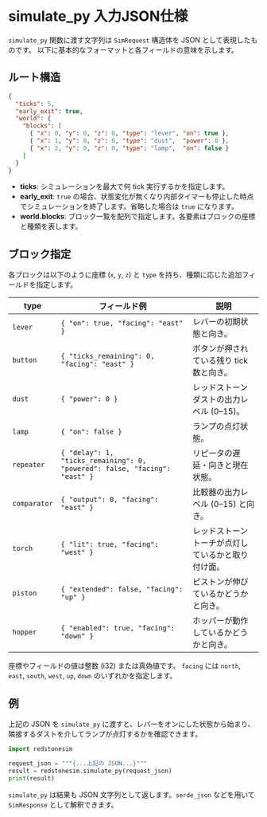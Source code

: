 # simulate_py 入力JSON仕様

`simulate_py` 関数に渡す文字列は `SimRequest` 構造体を JSON として表現したものです。
以下に基本的なフォーマットと各フィールドの意味を示します。

## ルート構造
```json
{
  "ticks": 5,
  "early_exit": true,
  "world": {
    "blocks": [
      { "x": 0, "y": 0, "z": 0, "type": "lever", "on": true },
      { "x": 1, "y": 0, "z": 0, "type": "dust",  "power": 0 },
      { "x": 2, "y": 0, "z": 0, "type": "lamp",  "on": false }
    ]
  }
}
```

- **ticks**: シミュレーションを最大で何 tick 実行するかを指定します。
- **early_exit**: `true` の場合、状態変化が無くなり内部タイマーも停止した時点でシミュレーションを終了します。省略した場合は `true` になります。
- **world.blocks**: ブロック一覧を配列で指定します。各要素はブロックの座標と種類を表します。

## ブロック指定
各ブロックは以下のように座標 (`x`, `y`, `z`) と `type` を持ち、種類に応じた追加フィールドを指定します。

| type       | フィールド例                              | 説明                                     |
|------------|------------------------------------------|------------------------------------------|
| `lever`    | `{ "on": true, "facing": "east" }`      | レバーの初期状態と向き。                   |
| `button`   | `{ "ticks_remaining": 0, "facing": "east" }` | ボタンが押されている残り tick 数と向き。        |
| `dust`     | `{ "power": 0 }`                        | レッドストーンダストの出力レベル (0–15)。 |
| `lamp`     | `{ "on": false }`                       | ランプの点灯状態。                        |
| `repeater` | `{ "delay": 1, "ticks_remaining": 0, "powered": false, "facing": "east" }` | リピータの遅延・向きと現在状態。 |
| `comparator` | `{ "output": 0, "facing": "east" }` | 比較器の出力レベル (0–15) と向き。               |
| `torch`    | `{ "lit": true, "facing": "west" }`    | レッドストーントーチが点灯しているかと取り付け面。    |
| `piston`   | `{ "extended": false, "facing": "up" }` | ピストンが伸びているかどうかと向き。            |
| `hopper`   | `{ "enabled": true, "facing": "down" }` | ホッパーが動作しているかどうかと向き。          |

座標やフィールドの値は整数 (i32) または真偽値です。
`facing` には `north`, `east`, `south`, `west`, `up`, `down` のいずれかを指定します。

## 例
上記の JSON を `simulate_py` に渡すと、レバーをオンにした状態から始まり、隣接するダストを介してランプが点灯するかを確認できます。

```python
import redstonesim

request_json = """{...上記の JSON...}"""
result = redstonesim.simulate_py(request_json)
print(result)
```

`simulate_py` は結果も JSON 文字列として返します。`serde_json` などを用いて `SimResponse` として解釈できます。

